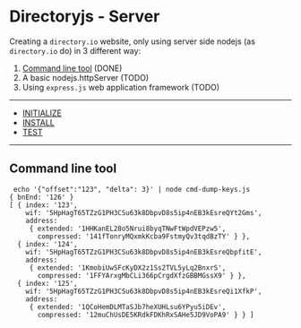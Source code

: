 # Directoryjs - Server

Creating a `directory.io` website, only using server side nodejs (as `directory.io` do) in 3 different way:

1. [Command line tool](#command-line-tool) (DONE)
2. A basic nodejs.httpServer (TODO)
3. Using `express.js` web application framework (TODO)

---

* [INITIALIZE](INITIALIZE.md)
* [INSTALL](INSTALL.md)
* [TEST](TEST.md)

---

## Command line tool

```
 echo '{"offset":"123", "delta": 3}' | node cmd-dump-keys.js 
{ bnEnd: '126' }
[ { index: '123',
    wif: '5HpHagT65TZzG1PH3CSu63k8DbpvD8s5ip4nEB3kEsreQYt2Gms',
    address: 
     { extended: '1HHKanEL28o5Nrui8byqTNwFtWpdVEPzw5',
       compressed: '141fTonryMQxmkKcba9FstmyQv3tqdBzTY' } },
  { index: '124',
    wif: '5HpHagT65TZzG1PH3CSu63k8DbpvD8s5ip4nEB3kEsreQbpfitE',
    address: 
     { extended: '1KmobiUwSFcKyDX2z1Ss2TVL5yLq2BnxrS',
       compressed: '1FFYArxgMbCLi366pCrgdXfzGBBMGssX9' } },
  { index: '125',
    wif: '5HpHagT65TZzG1PH3CSu63k8DbpvD8s5ip4nEB3kEsreQi1XfkP',
    address: 
     { extended: '1QCoHemDLMTaSJb7heXUHLsu6YPyu5iDEv',
       compressed: '12muChUsDE5KRdkFDKhRxSAHe5JD9VoPA9' } } ]

```
